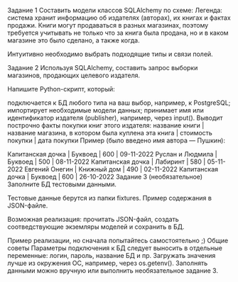 Задание 1
Составить модели классов SQLAlchemy по схеме:
Легенда: система хранит информацию об издателях (авторах), их книгах и фактах продажи. Книги могут продаваться в разных магазинах, поэтому требуется учитывать не только что за книга была продана, но и в каком магазине это было сделано, а также когда.

Интуитивно необходимо выбрать подходящие типы и связи полей.

Задание 2
Используя SQLAlchemy, составить запрос выборки магазинов, продающих целевого издателя.

Напишите Python-скрипт, который:

подключается к БД любого типа на ваш выбор, например, к PostgreSQL;
импортирует необходимые модели данных;
принимает имя или идентификатор издателя (publisher), например, через input(). Выводит построчно факты покупки книг этого издателя:
название книги | название магазина, в котором была куплена эта книга | стоимость покупки | дата покупки
Пример (было введено имя автора — Пушкин):

Капитанская дочка | Буквоед     | 600 | 09-11-2022
Руслан и Людмила  | Буквоед     | 500 | 08-11-2022
Капитанская дочка | Лабиринт    | 580 | 05-11-2022
Евгений Онегин    | Книжный дом | 490 | 02-11-2022
Капитанская дочка | Буквоед     | 600 | 26-10-2022
Задание 3 (необязательное)
Заполните БД тестовыми данными.

Тестовые данные берутся из папки fixtures. Пример содержания в JSON-файле.

Возможная реализация: прочитать JSON-файл, создать соотведствующие экземляры моделей и сохранить в БД.

Пример реализации, но сначала попытайтесь самостоятельно ;)
Общие советы
Параметры подключения к БД следует выносить в отдельные переменные: логин, пароль, название БД и пр.
Загружать значения лучше из окружения ОС, например, через os.getenv().
Заполнять данными можно вручную или выполнить необязательное задание 3.